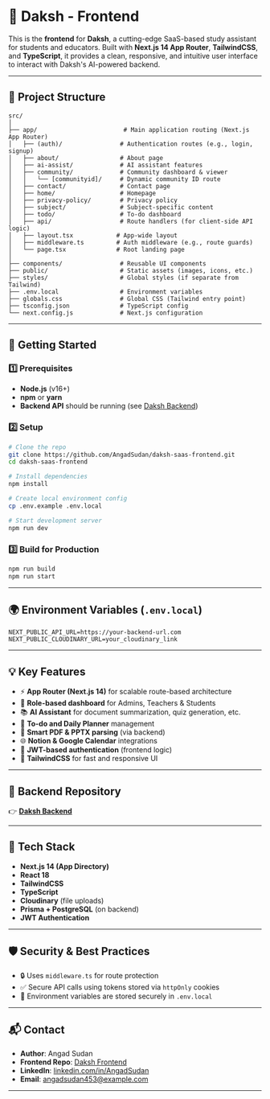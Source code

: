 
# 🧠 Daksh - Frontend

This is the **frontend** for **Daksh**, a cutting-edge SaaS-based study assistant for students and educators. Built with **Next.js 14 App Router**, **TailwindCSS**, and **TypeScript**, it provides a clean, responsive, and intuitive user interface to interact with Daksh's AI-powered backend.

---

## 📁 Project Structure

```
src/
│
├── app/                        # Main application routing (Next.js App Router)
│   ├── (auth)/                # Authentication routes (e.g., login, signup)
│   ├── about/                 # About page
│   ├── ai-assist/             # AI assistant features
│   ├── community/             # Community dashboard & viewer
│   │   └── [communityid]/     # Dynamic community ID route
│   ├── contact/               # Contact page
│   ├── home/                  # Homepage
│   ├── privacy-policy/        # Privacy policy
│   ├── subject/               # Subject-specific content
│   ├── todo/                  # To-do dashboard
│   ├── api/                   # Route handlers (for client-side API logic)
│   ├── layout.tsx            # App-wide layout
│   ├── middleware.ts         # Auth middleware (e.g., route guards)
│   └── page.tsx              # Root landing page
│
├── components/                # Reusable UI components
├── public/                    # Static assets (images, icons, etc.)
├── styles/                    # Global styles (if separate from Tailwind)
├── .env.local                 # Environment variables
├── globals.css                # Global CSS (Tailwind entry point)
├── tsconfig.json              # TypeScript config
└── next.config.js             # Next.js configuration
```

---

## 🚀 Getting Started

### 1️⃣ Prerequisites

- **Node.js** (v16+)
- **npm** or **yarn**
- **Backend API** should be running (see [Daksh Backend](https://github.com/your-repo/backend-daksh))

### 2️⃣ Setup

```bash
# Clone the repo
git clone https://github.com/AngadSudan/daksh-saas-frontend.git
cd daksh-saas-frontend

# Install dependencies
npm install

# Create local environment config
cp .env.example .env.local

# Start development server
npm run dev
```

### 3️⃣ Build for Production

```bash
npm run build
npm run start
```

---

## 🌍 Environment Variables (`.env.local`)

```env
NEXT_PUBLIC_API_URL=https://your-backend-url.com
NEXT_PUBLIC_CLOUDINARY_URL=your_cloudinary_link
```

---

## 💡 Key Features

- ⚡ **App Router (Next.js 14)** for scalable route-based architecture
- 🎯 **Role-based dashboard** for Admins, Teachers & Students
- 📚 **AI Assistant** for document summarization, quiz generation, etc.
- 📝 **To-do and Daily Planner** management
- 🧠 **Smart PDF & PPTX parsing** (via backend)
- 🌐 **Notion & Google Calendar** integrations
- 🔐 **JWT-based authentication** (frontend logic)
- 🎨 **TailwindCSS** for fast and responsive UI

---

## 🔗 Backend Repository

👉 [**Daksh Backend**](https://github.com/your-repo/backend-daksh)

---

## 🧪 Tech Stack

- **Next.js 14 (App Directory)**
- **React 18**
- **TailwindCSS**
- **TypeScript**
- **Cloudinary** (file uploads)
- **Prisma + PostgreSQL** (on backend)
- **JWT Authentication**

---

## 🛡️ Security & Best Practices

- 🔒 Uses `middleware.ts` for route protection
- ✅ Secure API calls using tokens stored via `httpOnly` cookies
- 📄 Environment variables are stored securely in `.env.local`

---

## 📬 Contact

- **Author**: Angad Sudan  
- **Frontend Repo**: [Daksh Frontend](https://github.com/AngadSudan/daksh-saas-frontend)  
- **LinkedIn**: [linkedin.com/in/AngadSudan](https://linkedin.com/in/AngadSudan)  
- **Email**: angadsudan453@example.com

---
